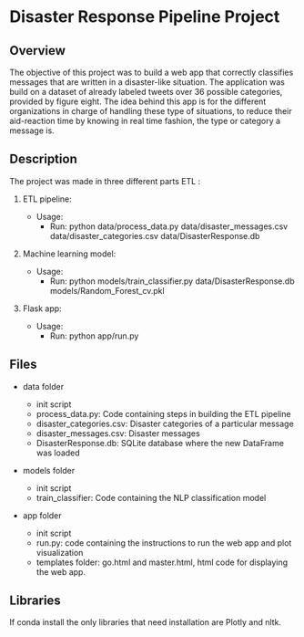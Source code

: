 # Disaster Response Pipeline Project

## Overview
The objective of this project was to build a web app that correctly classifies messages that are written in a disaster-like situation. The application was build on a dataset of already labeled tweets over 36 possible categories, provided by figure eight. The idea behind this app is for the different organizations in charge of handling these type of situations, to reduce their aid-reaction time by knowing in real time fashion, the type or category a message is.

## Description
The project was made in three different parts ETL :

1. ETL pipeline:
    * Usage:
      - Run: python data/process_data.py data/disaster_messages.csv data/disaster_categories.csv data/DisasterResponse.db

2. Machine learning model:
    * Usage:
      - Run: python models/train_classifier.py data/DisasterResponse.db models/Random_Forest_cv.pkl

3. Flask app:
    * Usage:
      - Run: python app/run.py

## Files

* data folder
  - init script
  - process_data.py: Code containing steps in building the ETL pipeline
  - disaster_categories.csv: Disaster categories of a particular message
  - disaster_messages.csv: Disaster messages
  - DisasterResponse.db: SQLite database where the new DataFrame was loaded

* models folder
  - init script
  - train_classifier: Code containing the NLP classification model

* app folder
  - init script
  - run.py: code containing the instructions to run the web app and plot visualization
  - templates folder: go.html and master.html, html code for displaying the web app.

## Libraries
If conda install the only libraries that need installation are Plotly and nltk.
